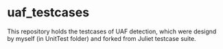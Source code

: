 # uaf_testcases
This repository holds the testcases of UAF detection, which were designd by myself (in UnitTest folder) and forked from Juliet testcase suite.
